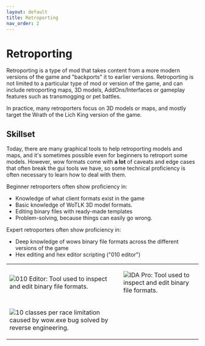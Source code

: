 ```yaml
---
layout: default
title: Retroporting
nav_order: 2
---
```


# Retroporting

Retroporting is a type of mod that takes content from a more modern versions of the game and "backports" it to earlier versions. Retroporting is not limited to a particular type of mod or version of the game, and can include retroporting maps, 3D models, AddOns/Interfaces or gameplay features such as transmogging or pet battles.

In practice, many retroporters focus on 3D models or maps, and mostly target the Wrath of the Lich King version of the game.

## Skillset

Today, there are many graphical tools to help retroporting models and maps, and it's sometimes possible even for beginners to retroport some models. However, wow formats come with **a lot** of caveats and edge cases that often break the gui tools we have, so some technical proficiency is often necessary to learn how to deal with them.

Beginner retroporters often show proficiency in:

- Knowledge of what client formats exist in the game
- Basic knowledge of WoTLK 3D model formats.
- Editing binary files with ready-made templates
- Problem-solving, because things can easily go wrong.

Expert retroporters often show proficiency in:

- Deep knowledge of wows binary file formats across the different versions of the game
- Hex editing and hex editor scripting ("010 editor")

<table class="gt" style="table-layout: fixed; width: 100%;">
    <tr>
        <td><p><img class="mi" src="https://i.imgur.com/pAm6mJF.png">010 Editor: Tool used to inspect and edit binary file formats.</p></td>
        <td><p><img class="mi" src="https://i.imgur.com/FPdXcHP.png">IDA Pro: Tool used to inspect and edit binary file formats.</p></td>
    </tr>
    <tr>
        <td><p><img class="mi" src="https://i.imgur.com/UeuTU2M.png">10 classes per race limitation caused by wow.exe bug solved by reverse engineering.</p></td>
    </tr>
</table>